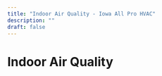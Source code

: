 ```yaml
---
title: "Indoor Air Quality - Iowa All Pro HVAC"
description: ""
draft: false
---
```


<main class="ct-section fade-up" id="section-3-108"><div class="ct-section-inner-wrap"><h1 class="ct-headline pageheading" id="headline-4-108"><span class="ct-span" id="span-5-108">Indoor Air Quality</span></h1></div></main>